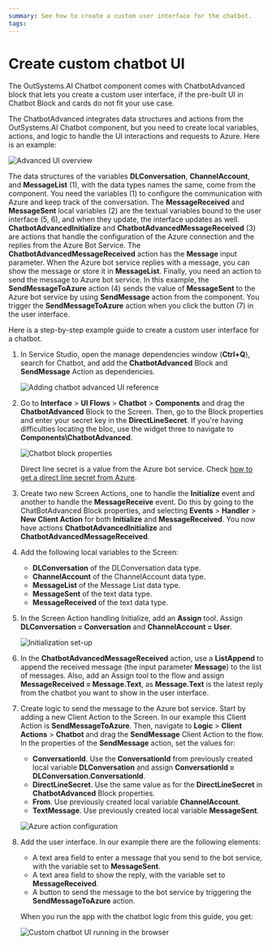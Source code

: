 ```yaml
---
summary: See how to create a custom user interface for the chatbot. 
tags:
---
```


# Create custom chatbot UI

The OutSystems.AI Chatbot component comes with ChatbotAdvanced block that lets you create a custom user interface, if the pre-built UI in Chatbot Block and cards do not fit your use case. 

The ChatbotAdvanced integrates data structures and actions from the OutSystems.AI Chatbot component, but you need to create local variables, actions, and logic to handle the UI interactions and requests to Azure. Here is an example:

![Advanced UI overview](<images/chatbot-advanced-ui-ss.png?width=600>)

The data structures of the variables **DLConversation**, **ChannelAccount**, and **MessageList** (1), with the data types names the same, come from the component. You need the variables (1) to configure the communication with Azure and keep track of the conversation. The **MessageReceived** and **MessageSent** local variables (2) are the textual variables bound to the user interface (5, 6), and when they update, the interface updates as well. **ChatbotAdvancedInitialize** and **ChatbotAdvancedMessageReceived** (3) are actions that handle the configuration of the Azure connection and the replies from the Azure Bot Service. The **ChatbotAdvancedMessageReceived** action has the **Message** input parameter. When the Azure bot service replies with a message, you can show the message or store it in **MessageList**. Finally, you need an action to send the message to Azure bot service. In this example, the **SendMessageToAzure** action (4) sends the value of **MessageSent** to the Azure bot service by using **SendMessage** action from the component. You trigger the **SendMessageToAzure** action when you click the button (7) in the user interface.

Here is a step-by-step example guide to create a custom user interface for a chatbot.

1. In Service Studio, open the manage dependencies window (**Ctrl+Q**), search for Chatbot, and add the **ChatbotAdvanced** Block and **SendMessage** Action as dependencies.

    ![Adding chatbot advanced UI reference](images/chatbot-add-reference-advanced-block.png?width=600)

2. Go to **Interface** > **UI Flows** > **Chatbot** > **Components** and drag the **ChatbotAdvanced** Block to the Screen. Then, go to the Block properties and enter your secret key in the **DirectLineSecret**. If you're having difficulties locating the bloc, use the widget three to navigate to **Components\ChatbotAdvanced**.

    ![Chatbot block properties](images/chatbot-advanced-ui-direct-line-ss.png?width=400)

    <div class="info" markdown="1">

    Direct line secret is a value from the Azure bot service. Check [how to get a direct line secret from Azure](guide-azure-services.md#get-direct-line-key).

    </div>

4. Create two new Screen Actions, one to handle the **Initialize** event and another to handle the **MessageReceive** event. Do this by going to the ChatBotAdvanced Block properties, and selecting **Events** > **Handler** > **New Client Action** for both **Initialize** and **MessageReceived**. You now have actions **ChatbotAdvancedInitialize** and **ChatbotAdvancedMessageReceived**.

5. Add the following local variables to the Screen:

    * **DLConversation** of the DLConversation data type.
    * **ChannelAccount** of the ChannelAccount data type.
    * **MessageList** of the Message List data type.
    * **MessageSent** of the text data type.
    * **MessageReceived** of the text data type.

5. In the Screen Action handling Initialize, add an **Assign** tool. Assign **DLConversation = Conversation** and **ChannelAccount = User**. 

    ![Initialization set-up](images/chatbot-advanced-ui-init-config-ss.png?width=400)

6. In the **ChatbotAdvancedMessageReceived** action, use a **ListAppend** to append the received message (the input parameter **Message**) to the list of messages. Also, add an Assign tool to the flow and assign **MessageReceived = Message.Text**, as **Message.Text** is the latest reply from the chatbot you want to show in the user interface.

7. Create logic to send the message to the Azure bot service. Start by adding a new Client Action to the Screen. In our example this Client Action is **SendMessageToAzure**. Then, navigate to **Logic** > **Client Actions** > **Chatbot** and drag the **SendMessage** Client Action to the flow. In the properties of the **SendMessage** action, set the values for:

    * **ConversationId**. Use the **ConversationId** from previously created local variable **DLConversation** and assign **ConversationId = DLConversation.ConversationId**.
    * **DirectLineSecret**. Use the same value as for the **DirectLineSecret** in **ChatbotAdvanced** Block properties.
    * **From**. Use previously created local variable **ChannelAccount**.
    * **TextMessage**. Use previously created local variable **MessageSent**.

    ![Azure action configuration](images/chatbot-advanced-ui-sendmessage-config-ss.png?width=400)

8. Add the user interface. In our example there are the following elements:
    
    * A text area field to enter a message that you send to the bot service, with the variable set to **MessageSent**.
    * A text area field to show the reply, with the variable set to **MessageReceived**.
    * A button to send the message to the bot service by triggering the **SendMessageToAzure** action.

    When you run the app with the chatbot logic from this guide, you get:

    ![Custom chatbot UI running in the browser](images/chatbot-advanced-ui-browser-preview.png?width=600)
